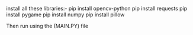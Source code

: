 install all these libraries:-
pip install opencv-python
pip install requests
pip install pygame
pip install numpy
pip install pillow

Then run using the (MAIN.PY) file
